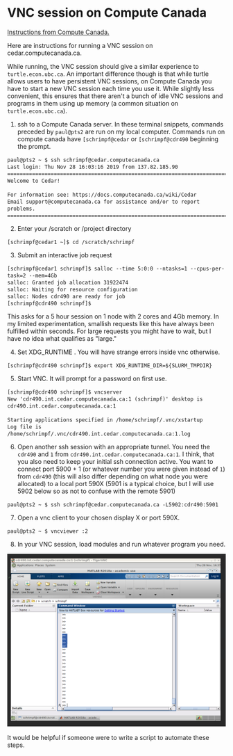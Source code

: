 # VNC session on Compute Canada

[Instructions from Compute Canada.](https://docs.computecanada.ca/wiki/VNC)

Here are instructions for running a VNC session on
cedar.computecanada.ca.

While running, the VNC session should give a similar experience to
`turtle.econ.ubc.ca`. An important difference though is that while
turtle allows users to have persistent VNC sessions, on Compute Canada
you have to start a new VNC session each time you use it. While slightly
less convenient, this ensures that there aren't a
bunch of idle VNC sessions and programs in them using up memory (a
common situation on `turtle.econ.ubc.ca`). 

1. ssh to a Compute Canada server. In these terminal snippets, commands preceded by `paul@pts2` are run on my local computer. Commands run on compute canada have `[schrimpf@cedar` or `[schrimpf@cdr490` beginning the prompt.

```console
paul@pts2 ~ $ ssh schrimpf@cedar.computecanada.ca
Last login: Thu Nov 28 16:03:16 2019 from 137.82.185.90
=============================================================================
Welcome to Cedar!

For information see: https://docs.computecanada.ca/wiki/Cedar
Email support@computecanada.ca for assistance and/or to report problems.
=============================================================================
```

2. Enter your /scratch or /project directory

```console
[schrimpf@cedar1 ~]$ cd /scratch/schrimpf
```

3. Submit an interactive job request
```console
[schrimpf@cedar1 schrimpf]$ salloc --time 5:0:0 --ntasks=1 --cpus-per-task=2 --mem=4Gb
salloc: Granted job allocation 31922474
salloc: Waiting for resource configuration
salloc: Nodes cdr490 are ready for job
[schrimpf@cdr490 schrimpf]$
```
  This asks for a 5 hour session on 1 node with 2 cores and 4Gb
  memory. In my limited experimentation, smallish requests like this
  have always been fulfilled within seconds. For large requests you
  might have to wait, but I have no idea what qualifies as "large." 

4. Set XDG\_RUNTIME . You will have strange errors inside vnc
   otherwise.
   
```console
[schrimpf@cdr490 schrimpf]$ export XDG_RUNTIME_DIR=${SLURM_TMPDIR}
```


5. Start VNC. It will prompt for a password on first use. 

```console
[schrimpf@cdr490 schrimpf]$ vncserver
New 'cdr490.int.cedar.computecanada.ca:1 (schrimpf)' desktop is cdr490.int.cedar.computecanada.ca:1

Starting applications specified in /home/schrimpf/.vnc/xstartup
Log file is /home/schrimpf/.vnc/cdr490.int.cedar.computecanada.ca:1.log
```

6. Open another ssh session with an appropriate tunnel. You need the
   `cdr490` and `1` from `cdr490.int.cedar.computecanada.ca:1`. I
   think, that you also need to keep your initial ssh connection
   active. You want to connect port 5900 + 1 
   (or whatever number you were given instead of `1`) from `cdr490`
   (this will also differ depending on what node you were allocated)
   to a local port 590X (5901 is a typical choice, but I will use 5902
   below so as not to confuse with the remote 5901)

```console
paul@pts2 ~ $ ssh schrimpf@cedar.computecanada.ca -L5902:cdr490:5901
```

7. Open a vnc client to your chosen display X or port 590X. 

```console
paul@pts2 ~ $ vncviewer :2
```

8. In your VNC session, load modules and run whatever program you need.

![](matlab_cedar_vnc.png)


It would be helpful if someone were to write a script to automate
these steps. 



